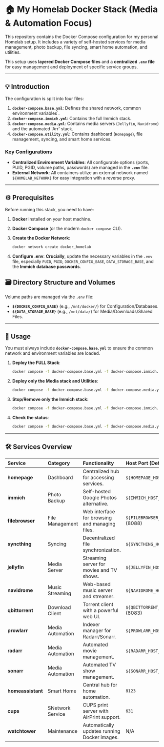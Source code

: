 # 🏠 My Homelab Docker Stack (Media & Automation Focus)

This repository contains the Docker Compose configuration for my personal Homelab setup. It includes a variety of self-hosted services for media management, photo backup, file syncing, smart home automation, and utilities.

This setup uses **layered Docker Compose files** and a **centralized `.env` file** for easy management and deployment of specific service groups.

---

## 💡 Introduction

The configuration is split into four files:
1.  **`docker-compose.base.yml`**: Defines the shared network, common environment variables`.
2.  **`docker-compose.immich.yml`**: Contains the full Immich stack.
3.  **`docker-compose.media.yml`**: Contains media servers (`Jellyfin`, `Navidrome`) and the automated 'Arr' stack.
4.  **`docker-compose.utility.yml`**: Contains dashboard (`Homepage`), file management, syncing, and smart home services.

### Key Configurations
* **Centralized Environment Variables**: All configurable options (ports, PUID, PGID, volume paths, passwords) are managed in the **`.env`** file.
* **External Network**: All containers utilize an external network named `${HOMELAB_NETWORK}` for easy integration with a reverse proxy.

---

## ⚙️ Prerequisites

Before running this stack, you need to have:
1.  **Docker** installed on your host machine.
2.  **Docker Compose** (or the modern `docker compose` CLI).
3.  **Create the Docker Network**:

    ```bash
    docker network create docker_homelab
    ```

4.  **Configure .env**: **Crucially**, update the necessary variables in the `.env` file, especially `PUID`, `PGID`, `DOCKER_CONFIG_BASE`, `DATA_STORAGE_BASE`, and the **Immich database passwords**.

## 🗃️ Directory Structure and Volumes

Volume paths are managed via the `.env` file:
* **`${DOCKER_CONFIG_BASE}`** (e.g., `/mnt/docker/`) for Configuration/Databases.
* **`${DATA_STORAGE_BASE}`** (e.g., `/mnt/data/`) for Media/Downloads/Shared Files.

---

## 🚀 Usage

You must always include **`docker-compose.base.yml`** to ensure the common network and environment variables are loaded.

1.  **Deploy the FULL Stack**:

    ```bash
    docker compose -f docker-compose.base.yml -f docker-compose.immich.yml -f docker-compose.media.yml -f docker-compose.utility.yml up -d
    ```

2.  **Deploy only the Media stack and Utilities**:

    ```bash
    docker compose -f docker-compose.base.yml -f docker-compose.media.yml -f docker-compose.utility.yml up -d
    ```

3.  **Stop/Remove only the Immich stack**:

    ```bash
    docker compose -f docker-compose.base.yml -f docker-compose.immich.yml down
    ```

4.  **Check the status**:

    ```bash
    docker compose -f docker-compose.base.yml -f docker-compose.media.yml ps
    ```
---

## 🛠️ Services Overview

| Service | Category | Functionality | Host Port (Default) |
| :--- | :--- | :--- | :--- |
| **homepage** | Dashboard | Centralized hub for accessing services. | `${HOMEPAGE_HOST_PORT}` (8080) |
| **immich** | Photo Backup | Self-hosted Google Photos alternative. | `${IMMICH_HOST_PORT}` (2283) |
| **filebrowser** | File Management | Web interface for browsing and managing files. | `${FILEBROWSER_HOST_PORT}` (8088) |
| **syncthing** | Syncing | Decentralized file synchronization. | `${SYNCTHING_HOST_PORT}` (8384) |
| **jellyfin** | Media Server | Streaming server for movies and TV shows. | `${JELLYFIN_HOST_PORT}` (8096) |
| **navidrome** | Music Streaming | Web-based music server and streamer. | `${NAVIDROME_HOST_PORT}` (4533) |
| **qbittorrent** | Download Client | Torrent client with a powerful web UI. | `${QBITTORRENT_HOST_PORT_WEBUI}` (8083) |
| **prowlarr** | Media Automation | Indexer manager for Radarr/Sonarr. | `${PROWLARR_HOST_PORT}` (9696) |
| **radarr** | Media Automation | Automated movie management. | `${RADARR_HOST_PORT}` (7878) |
| **sonarr** | Media Automation | Automated TV show management. | `${SONARR_HOST_PORT}` (8989) |
| **homeassistant**| Smart Home | Central hub for home automation. | `8123` |
| **cups**| SNetwork Service | CUPS print server with AirPrint support. | `631` |
| **watchtower** | Maintenance | Automatically updates running Docker images. | N/A |
